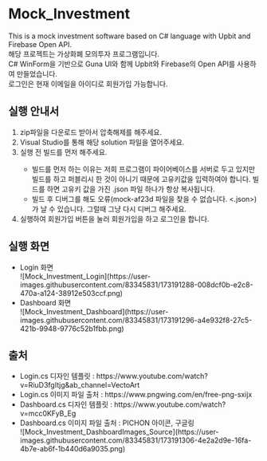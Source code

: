<h1> Mock_Investment </h1>
<p>
  This is a mock investment software based on C# language with Upbit and Firebase Open API. <br />
  해당 프로젝트는 가상화폐 모의투자 프로그램입니다. <br />
  C# WinForm을 기반으로 Guna UI와 함께 Upbit와 Firebase의 Open API를 사용하여 만들었습니다. <br />
  로그인은 현재 이메일을 아이디로 회원가입 가능합니다. 
</p>
<h2> 실행 안내서 </h2>
<p>
  <ol>
    <li>zip파일을 다운로드 받아서 압축해제를 해주세요. </li>
    <li>Visual Studio를 통해 해당 solution 파일을 열어주세요. </li>
    <li>실행 전 빌드를 먼저 해주세요.</li>
    <ul>
      <li>빌드를 먼저 하는 이유는 저희 프로그램이 파이어베이스를 서버로 두고 있지만 빌드를 하고 퍼블리시 한 것이 아니기 때문에 고유키값을 입력하여야 합니다. 빌드를 하면 고유키 값을 가진 .json 파일 하나가 항상 복사됩니다.</li>
          <li>빌드 후 디버그를 해도 오류(mock-af23d 파일을 찾을 수 없습니다. <.json>)가 날 수 있습니다. 그럴때 그냥 다시 디버그 해주세요.</li>
    </ul>
    <li>실행하여 회원가입 버튼을 눌러 회원가입을 하고 로그인을 합니다.</li>
  </ol>
</p>
<h2> 실행 화면 </h2>
<ul>
  <li>Login 화면 <br/>
    ![Mock_Investment_Login](https://user-images.githubusercontent.com/83345831/173191288-008dcf0b-e2c8-470a-a124-38912e503ccf.png)
  </li>
  <li>Dashboard 화면 <br/>
    ![Mock_Investment_Dashboard](https://user-images.githubusercontent.com/83345831/173191296-a4e932f8-27c5-421b-9948-9776c52b1fbb.png)
  </li>
</ul>
<h2> 출처 </h2>
<p>
  <ul>
    <li>Login.cs 디자인 템플릿 : https://www.youtube.com/watch?v=RiuD3fgItjg&ab_channel=VectoArt</li>
    <li>Login.cs 이미지 파일 출처 : https://www.pngwing.com/en/free-png-sxijx</li>
    <li>Dashboard.cs 디자인 템플릿 : https://www.youtube.com/watch?v=mcc0KFyB_Eg</li>
    <li>Dashboard.cs 이미지 파일 출처 : PICHON 아이콘, 구글링 <br />
      ![Mock_Investment_DashboardImages_Source](https://user-images.githubusercontent.com/83345831/173191306-4e2a2d9e-16fa-4b7e-ab6f-1b440d6a9035.png)
    </li>
  </ul>
</p>

